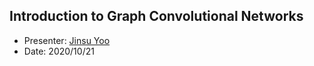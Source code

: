 ## Introduction to Graph Convolutional Networks

* Presenter: [Jinsu Yoo](https://jinsuyoo.github.io/)
* Date: 2020/10/21